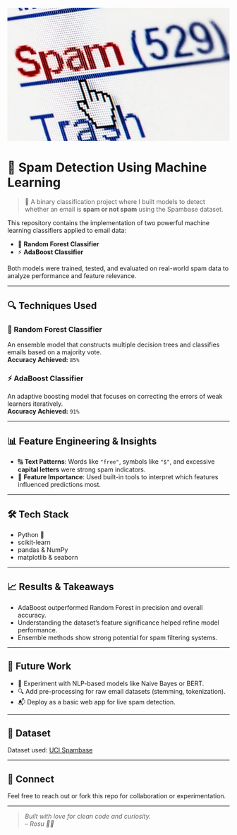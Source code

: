 
![Spam Detection Banner](download.jpg) <!-- You can replace this with your custom pink-themed banner -->

# 📢 Spam Detection Using Machine Learning

> 🚀 A binary classification project where I built models to detect whether an email is **spam or not spam** using the Spambase dataset.  

This repository contains the implementation of two powerful machine learning classifiers applied to email data:  
- 🎯 **Random Forest Classifier**  
- ⚡ **AdaBoost Classifier**

Both models were trained, tested, and evaluated on real-world spam data to analyze performance and feature relevance.

---

## 🔍 Techniques Used

### 🌲 Random Forest Classifier
An ensemble model that constructs multiple decision trees and classifies emails based on a majority vote.  
**Accuracy Achieved:** `85%`

### ⚡ AdaBoost Classifier
An adaptive boosting model that focuses on correcting the errors of weak learners iteratively.  
**Accuracy Achieved:** `91%`

---

## 📊 Feature Engineering & Insights

- 🔠 **Text Patterns**: Words like `"free"`, symbols like `"$"`, and excessive **capital letters** were strong spam indicators.
- 🧠 **Feature Importance**: Used built-in tools to interpret which features influenced predictions most.

---

## 🛠️ Tech Stack

- Python 🐍  
- scikit-learn  
- pandas & NumPy  
- matplotlib & seaborn  

---

## 📈 Results & Takeaways

- AdaBoost outperformed Random Forest in precision and overall accuracy.
- Understanding the dataset’s feature significance helped refine model performance.
- Ensemble methods show strong potential for spam filtering systems.

---

## 🚧 Future Work

- 🧪 Experiment with NLP-based models like Naive Bayes or BERT.
- 🔍 Add pre-processing for raw email datasets (stemming, tokenization).
- 📬 Deploy as a basic web app for live spam detection.

---

## 📂 Dataset

Dataset used: [UCI Spambase](https://archive.ics.uci.edu/ml/datasets/spambase)

---

## 🤝 Connect

Feel free to reach out or fork this repo for collaboration or experimentation.

---
> _Built with love for clean code and curiosity._  
> _– Rosu 🧠🌸_

